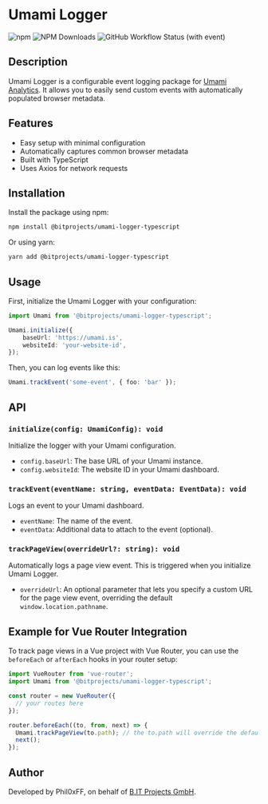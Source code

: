 # Umami Logger

![npm](https://img.shields.io/npm/v/@bitprojects/umami-logger-typescript)
![NPM Downloads](https://img.shields.io/npm/dy/%40bitprojects%2Fumami-logger-typescript)
![GitHub Workflow Status (with event)](https://img.shields.io/github/actions/workflow/status/B-IT-Projects-GmbH/umami-logger-typescript/.github%2Fworkflows%2Fmain.yml)

## Description

Umami Logger is a configurable event logging package for [Umami Analytics](https://umami.is). It allows you to easily send custom events with automatically populated browser metadata.

## Features

- Easy setup with minimal configuration
- Automatically captures common browser metadata
- Built with TypeScript
- Uses Axios for network requests

## Installation

Install the package using npm:

```bash
npm install @bitprojects/umami-logger-typescript
```

Or using yarn:

```bash
yarn add @bitprojects/umami-logger-typescript
```

## Usage

First, initialize the Umami Logger with your configuration:

```typescript
import Umami from '@bitprojects/umami-logger-typescript';

Umami.initialize({
    baseUrl: 'https://umami.is',
    websiteId: 'your-website-id',
});
```

Then, you can log events like this:

```typescript
Umami.trackEvent('some-event', { foo: 'bar' });
```

## API

### `initialize(config: UmamiConfig): void`

Initialize the logger with your Umami configuration.

- `config.baseUrl`: The base URL of your Umami instance.
- `config.websiteId`: The website ID in your Umami dashboard.

### `trackEvent(eventName: string, eventData: EventData): void`

Logs an event to your Umami dashboard.

- `eventName`: The name of the event.
- `eventData`: Additional data to attach to the event (optional).

### `trackPageView(overrideUrl?: string): void`

Automatically logs a page view event. This is triggered when you initialize Umami Logger.

- `overrideUrl`: An optional parameter that lets you specify a custom URL for the page view event, overriding the default `window.location.pathname`.

## Example for Vue Router Integration

To track page views in a Vue project with Vue Router, you can use the `beforeEach` or `afterEach` hooks in your router setup:

```typescript
import VueRouter from 'vue-router';
import Umami from '@bitprojects/umami-logger-typescript';

const router = new VueRouter({
  // your routes here
});

router.beforeEach((to, from, next) => {
  Umami.trackPageView(to.path); // the to.path will override the default pathname
  next();
});
```

## Author

Developed by Phil0xFF, on behalf of [B.IT Projects GmbH](https://b-it-projects.de).
